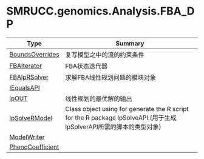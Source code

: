 ﻿
# SMRUCC.genomics.Analysis.FBA_DP

|Type|Summary|
|----|-------|
|[BoundsOverrides](./BoundsOverrides.md)|复写模型之中的流的约束条件|
|[FBAIterator](./FBAIterator.md)|FBA状态迭代器|
|[FBAlpRSolver](./FBAlpRSolver.md)|求解FBA线性规划问题的模块对象|
|[IEqualsAPI](./IEqualsAPI.md)||
|[lpOUT](./lpOUT.md)|线性规划的最优解的输出|
|[lpSolveRModel](./lpSolveRModel.md)|Class object using for generate the R script for the R package lpSolveAPI.(用于生成lpSolverAPI所需的脚本的类型对象)|
|[ModelWriter](./ModelWriter.md)||
|[PhenoCoefficient](./PhenoCoefficient.md)||

